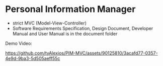 # Personal Information Manager
- strict MVC (Model-View-Controller)
- Software Requirements Specification, Design Document, Developer Manual and User Manual is in the document folder

Demo Video:

https://github.com/tyAlexios/PIM-MVC/assets/90125810/3acafd77-0357-4e9d-9ba3-5d505aeff55c


